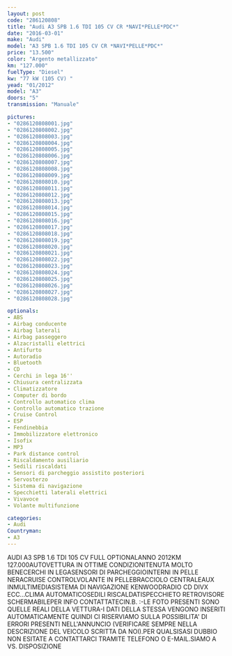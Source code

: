 ```yaml
---
layout: post
code: "286120808"
title: "Audi A3 SPB 1.6 TDI 105 CV CR *NAVI*PELLE*PDC*"
date: "2016-03-01"
make: "Audi"
model: "A3 SPB 1.6 TDI 105 CV CR *NAVI*PELLE*PDC*"
price: "13.500"
color: "Argento metallizzato"
km: "127.000"
fuelType: "Diesel"
kw: "77 kW (105 CV) "
yead: "01/2012"
model: "A3"
doors: "5"
transmission: "Manuale"

pictures:
- "0286120808001.jpg"
- "0286120808002.jpg"
- "0286120808003.jpg"
- "0286120808004.jpg"
- "0286120808005.jpg"
- "0286120808006.jpg"
- "0286120808007.jpg"
- "0286120808008.jpg"
- "0286120808009.jpg"
- "0286120808010.jpg"
- "0286120808011.jpg"
- "0286120808012.jpg"
- "0286120808013.jpg"
- "0286120808014.jpg"
- "0286120808015.jpg"
- "0286120808016.jpg"
- "0286120808017.jpg"
- "0286120808018.jpg"
- "0286120808019.jpg"
- "0286120808020.jpg"
- "0286120808021.jpg"
- "0286120808022.jpg"
- "0286120808023.jpg"
- "0286120808024.jpg"
- "0286120808025.jpg"
- "0286120808026.jpg"
- "0286120808027.jpg"
- "0286120808028.jpg"

optionals:
- ABS
- Airbag conducente
- Airbag laterali
- Airbag passeggero
- Alzacristalli elettrici
- Antifurto
- Autoradio
- Bluetooth
- CD
- Cerchi in lega 16''
- Chiusura centralizzata
- Climatizzatore
- Computer di bordo
- Controllo automatico clima
- Controllo automatico trazione
- Cruise Control
- ESP
- Fendinebbia
- Immobilizzatore elettronico
- Isofix
- MP3
- Park distance control
- Riscaldamento ausiliario
- Sedili riscaldati
- Sensori di parcheggio assistito posteriori
- Servosterzo
- Sistema di navigazione
- Specchietti laterali elettrici
- Vivavoce
- Volante multifunzione

categories:
- Audi
Countryman:
- A3
---
```

AUDI A3 SPB 1.6 TDI 105 CV FULL OPTIONALANNO 2012KM 127.000AUTOVETTURA IN OTTIME CONDIZIONITENUTA MOLTO BENECERCHI IN LEGASENSORI DI PARCHEGGIOINTERNI IN PELLE NERACRUISE CONTROLVOLANTE IN PELLEBRACCIOLO CENTRALEAUX INMULTIMEDIASISTEMA DI NAVIGAZIONE KENWOODRADIO CD DIVX ECC...CLIMA AUTOMATICOSEDILI RISCALDATISPECCHIETO RETROVISORE SCHERMABILEPER INFO CONTATTATECIN.B. :-LE FOTO PRESENTI SONO QUELLE REALI DELLA VETTURA-I DATI DELLA STESSA VENGONO INSERITI AUTOMATICAMENTE QUINDI CI RISERVIAMO SULLA POSSIBILITA' DI ERRORI PRESENTI NELL'ANNUNCIO (VERIFICARE SEMPRE NELLA DESCRIZIONE DEL VEICOLO SCRITTA DA NOI).PER QUALSISASI DUBBIO NON ESITATE A CONTATTARCI TRAMITE TELEFONO O E-MAIL.SIAMO A VS. DISPOSIZIONE